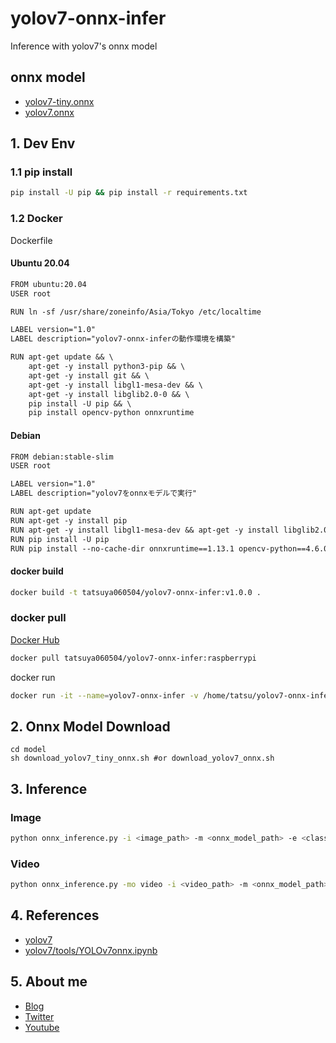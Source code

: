 # yolov7-onnx-infer
Inference with yolov7's onnx model

## onnx model
* [yolov7-tiny.onnx](https://drive.google.com/file/d/1-P3RpFnbXv_a99EW_wiBCUcZ7ssJzEnj/view?usp=share_link)
* [yolov7.onnx](https://drive.google.com/file/d/1pL-VhELoJMIwT5H9hGi5y0wgztfb0CsI/view?usp=share_link)

## 1. Dev Env
### 1.1 pip install
```bash
pip install -U pip && pip install -r requirements.txt
```
### 1.2 Docker
Dockerfile
#### Ubuntu 20.04
```txt
FROM ubuntu:20.04
USER root

RUN ln -sf /usr/share/zoneinfo/Asia/Tokyo /etc/localtime

LABEL version="1.0"
LABEL description="yolov7-onnx-inferの動作環境を構築"

RUN apt-get update && \
    apt-get -y install python3-pip && \
    apt-get -y install git && \
    apt-get -y install libgl1-mesa-dev && \
    apt-get -y install libglib2.0-0 && \
    pip install -U pip && \
    pip install opencv-python onnxruntime
```
#### Debian
```txt
FROM debian:stable-slim
USER root

LABEL version="1.0"
LABEL description="yolov7をonnxモデルで実行"

RUN apt-get update
RUN apt-get -y install pip
RUN apt-get -y install libgl1-mesa-dev && apt-get -y install libglib2.0-0
RUN pip install -U pip
RUN pip install --no-cache-dir onnxruntime==1.13.1 opencv-python==4.6.0.66
```
#### docker build
```bash
docker build -t tatsuya060504/yolov7-onnx-infer:v1.0.0 .
```
### docker pull
[Docker Hub](https://hub.docker.com/repository/docker/tatsuya060504/yolov7-onnx-infer)
```bash
docker pull tatsuya060504/yolov7-onnx-infer:raspberrypi
```
docker run
```bash
docker run -it --name=yolov7-onnx-infer -v /home/tatsu/yolov7-onnx-infer:/home tatsuya060504/yolov7-onnx-infer:raspberrypi
```

## 2. Onnx Model Download
```
cd model
sh download_yolov7_tiny_onnx.sh #or download_yolov7_onnx.sh
```

## 3. Inference
### Image
```bash
python onnx_inference.py -i <image_path> -m <onnx_model_path> -e <class_name> -s <score_threshold>
```
### Video
```bash
python onnx_inference.py -mo video -i <video_path> -m <onnx_model_path> -e <class_name> -s <score_threshold>
```
## 4. References
* [yolov7](https://github.com/WongKinYiu/yolov7)
* [yolov7/tools/YOLOv7onnx.ipynb](https://github.com/WongKinYiu/yolov7/blob/main/tools/YOLOv7onnx.ipynb)

## 5. About me
* [Blog](https://chantastu.hatenablog.com/)
* [Twitter](https://twitter.com/chantatsu_blog)
* [Youtube](https://www.youtube.com/channel/UCH9dyrHb8qbEKr_oPsCWq2Q)

